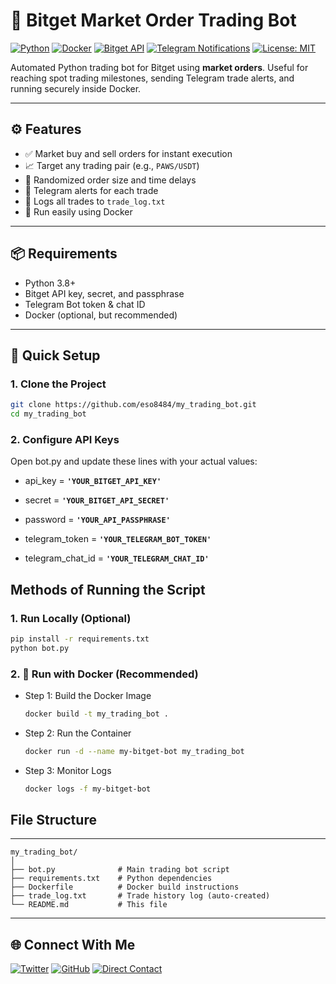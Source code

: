 
# 🦾 Bitget Market Order Trading Bot

[![Python](https://img.shields.io/badge/Python-3.8%2B-blue?logo=python)](https://www.python.org/)
[![Docker](https://img.shields.io/badge/Docker-Supported-blue?logo=docker)](https://www.docker.com/)
[![Bitget API](https://img.shields.io/badge/Exchange-Bitget-orange)](https://www.bitget.com/)
[![Telegram Notifications](https://img.shields.io/badge/Telegram-Enabled-blue?logo=telegram)](https://core.telegram.org/bots)
[![License: MIT](https://img.shields.io/badge/License-MIT-green.svg)](https://opensource.org/licenses/MIT)

Automated Python trading bot for Bitget using **market orders**. Useful for reaching spot trading milestones, sending Telegram trade alerts, and running securely inside Docker.

---

## ⚙️ Features

- ✅ Market buy and sell orders for instant execution
- 📈 Target any trading pair (e.g., `PAWS/USDT`)
- 🧠 Randomized order size and time delays
- 🔔 Telegram alerts for each trade
- 📁 Logs all trades to `trade_log.txt`
- 🐳 Run easily using Docker

---

## 📦 Requirements

- Python 3.8+
- Bitget API key, secret, and passphrase
- Telegram Bot token & chat ID
- Docker (optional, but recommended)

---

## 🚀 Quick Setup

### 1. Clone the Project

```bash
git clone https://github.com/eso8484/my_trading_bot.git
cd my_trading_bot
```
### 2. Configure API Keys

Open bot.py and update these lines with your actual values:

- api_key = **`'YOUR_BITGET_API_KEY'`**
- secret = **`'YOUR_BITGET_API_SECRET'`**
- password = **`'YOUR_API_PASSPHRASE'`**

- telegram_token = **`'YOUR_TELEGRAM_BOT_TOKEN'`**
- telegram_chat_id = **`'YOUR_TELEGRAM_CHAT_ID'`**

## Methods of Running the Script

### 1. Run Locally (Optional)

```bash
pip install -r requirements.txt
python bot.py
```

### 2. 🐳 Run with Docker (Recommended)

- Step 1: Build the Docker Image

    ```bash
    docker build -t my_trading_bot .
    ```
- Step 2: Run the Container

    ```bash
    docker run -d --name my-bitget-bot my_trading_bot
    ```
- Step 3: Monitor Logs

    ```bash
    docker logs -f my-bitget-bot
    ```

## File Structure

---
```
my_trading_bot/
│
├── bot.py              # Main trading bot script
├── requirements.txt    # Python dependencies
├── Dockerfile          # Docker build instructions
├── trade_log.txt       # Trade history log (auto-created)
└── README.md           # This file
```

---
## **🌐 Connect With Me**

[![Twitter](https://img.shields.io/badge/Twitter-%231DA1F2.svg?style=for-the-badge&logo=Twitter&logoColor=white)](https://twitter.com/oche_21)
[![GitHub](https://img.shields.io/badge/github-%23121011.svg?style=for-the-badge&logo=github&logoColor=white)](https://github.com/eso8484)
[![Direct Contact](https://img.shields.io/badge/Direct_Contact-%23009688.svg?style=for-the-badge&logo=telegram&logoColor=white)](https://t.me/eso8484)
